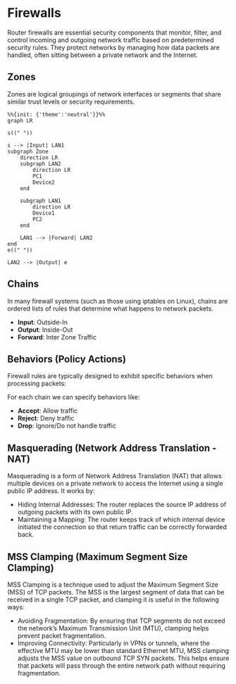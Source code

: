 # Firewalls
Router firewalls are essential security components that monitor, filter, and control incoming and outgoing network traffic based on predetermined security rules. They protect networks by managing how data packets are handled, often sitting between a private network and the Internet.

## Zones
Zones are logical groupings of network interfaces or segments that share similar trust levels or security requirements.

```mermaid
%%{init: {'theme':'neutral'}}%%
graph LR

s((" "))

s --> |Input| LAN1
subgraph Zone
    direction LR
    subgraph LAN2
        direction LR
        PC1
        Device2
    end

    subgraph LAN1
        direction LR
        Device1
        PC2
    end

    LAN1 --> |Forward| LAN2
end
e((" "))

LAN2 --> |Output| e
```

## Chains
In many firewall systems (such as those using iptables on Linux), chains are ordered lists of rules that determine what happens to network packets. 

- **Input**: Outside-In
- **Output**: Inside-Out
- **Forward**: Inter Zone Traffic

## Behaviors (Policy Actions)
Firewall rules are typically designed to exhibit specific behaviors when processing packets:

For each chain we can specify behaviors like:
- **Accept**: Allow traffic
- **Reject**: Deny traffic
- **Drop**: Ignore/Do not handle traffic

## Masquerading (Network Address Translation - NAT)
Masquerading is a form of Network Address Translation (NAT) that allows multiple devices on a private network to access the Internet using a single public IP address. It works by:

- Hiding Internal Addresses: The router replaces the source IP address of outgoing packets with its own public IP.
- Maintaining a Mapping: The router keeps track of which internal device initiated the connection so that return traffic can be correctly forwarded back.

## MSS Clamping (Maximum Segment Size Clamping)
MSS Clamping is a technique used to adjust the Maximum Segment Size (MSS) of TCP packets. The MSS is the largest segment of data that can be received in a single TCP packet, and clamping it is useful in the following ways:

- Avoiding Fragmentation: By ensuring that TCP segments do not exceed the network’s Maximum Transmission Unit (MTU), clamping helps prevent packet fragmentation.
- Improving Connectivity: Particularly in VPNs or tunnels, where the effective MTU may be lower than standard Ethernet MTU, MSS clamping adjusts the MSS value on outbound TCP SYN packets. This helps ensure that packets will pass through the entire network path without requiring fragmentation.
